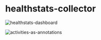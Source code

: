 # healthstats-collector

![healthstats-dashboard](https://user-images.githubusercontent.com/965430/47626245-4d101400-dae7-11e8-9279-43ab4bcd0803.png)

![activities-as-annotations](https://user-images.githubusercontent.com/965430/47626249-539e8b80-dae7-11e8-99ea-a1c80fe10e5d.png)
